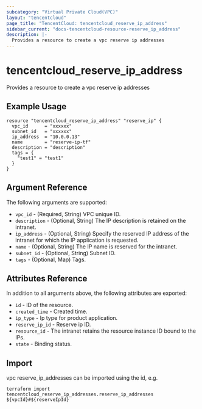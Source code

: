 ```yaml
---
subcategory: "Virtual Private Cloud(VPC)"
layout: "tencentcloud"
page_title: "TencentCloud: tencentcloud_reserve_ip_address"
sidebar_current: "docs-tencentcloud-resource-reserve_ip_address"
description: |-
  Provides a resource to create a vpc reserve ip addresses
---
```


# tencentcloud_reserve_ip_address

Provides a resource to create a vpc reserve ip addresses

## Example Usage

```hcl
resource "tencentcloud_reserve_ip_address" "reserve_ip" {
  vpc_id      = "xxxxxx"
  subnet_id   = "xxxxxx"
  ip_address  = "10.0.0.13"
  name        = "reserve-ip-tf"
  description = "description"
  tags = {
    "test1" = "test1"
  }
}
```

## Argument Reference

The following arguments are supported:

* `vpc_id` - (Required, String) VPC unique ID.
* `description` - (Optional, String) The IP description is retained on the intranet.
* `ip_address` - (Optional, String) Specify the reserved IP address of the intranet for which the IP application is requested.
* `name` - (Optional, String) The IP name is reserved for the intranet.
* `subnet_id` - (Optional, String) Subnet ID.
* `tags` - (Optional, Map) Tags.

## Attributes Reference

In addition to all arguments above, the following attributes are exported:

* `id` - ID of the resource.
* `created_time` - Created time.
* `ip_type` - Ip type for product application.
* `reserve_ip_id` - Reserve ip ID.
* `resource_id` - The intranet retains the resource instance ID bound to the IPs.
* `state` - Binding status.



## Import

vpc reserve_ip_addresses can be imported using the id, e.g.

```
terraform import tencentcloud_reserve_ip_addresses.reserve_ip_addresses ${vpcId}#${reserveIpId}
```

